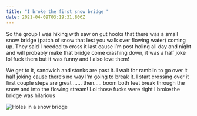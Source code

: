 ```yaml
---
title: "I broke the first snow bridge "
date: 2021-04-09T03:19:31.806Z
---
```

So the group I was hiking with saw on gut hooks that there was a small snow bridge (patch of snow that lest you walk over flowing water) coming up. They said I needed to cross it last cause I’m post holing all day and night and will probably make that bridge come crashing down, it was a half joke lol fuck them but it was funny and I also love them!



We get to it, sandwich and stonks are past it. I wait for ramblin to go over it half joking cause there’s no way I’m going to break it. I start crossing over it first couple steps are great ...... then..... boom both feet break through the snow and into the flowing stream! Lol those fucks were right I broke the bridge was hilarious 

![Holes in a snow bridge](/images/04fb0734-4101-429b-bdb3-0e8a827fd798.jpeg "Broke the snow bridge")